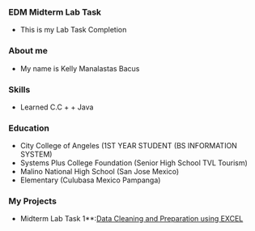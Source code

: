 ### EDM Midterm Lab Task 
- This is my Lab Task Completion
### About me
- My name is Kelly Manalastas Bacus
### Skills 
-  Learned C.C + + Java
### Education 
- City College of Angeles (1ST YEAR STUDENT (BS INFORMATION SYSTEM)
- Systems Plus College Foundation (Senior High School TVL Tourism)
- Malino National High School (San Jose Mexico)
- Elementary (Culubasa Mexico Pampanga)
### My Projects
- Midterm Lab Task 1**:[Data Cleaning and Preparation using EXCEL]()

